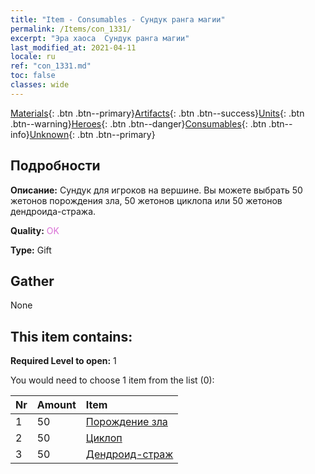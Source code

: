 ```yaml
---
title: "Item - Consumables - Сундук ранга магии"
permalink: /Items/con_1331/
excerpt: "Эра хаоса  Сундук ранга магии"
last_modified_at: 2021-04-11
locale: ru
ref: "con_1331.md"
toc: false
classes: wide
---
```

 [Materials](/ru/Items/){: .btn .btn--primary}[Artifacts](/ru/Items/Artifacts/){: .btn .btn--success}[Units](/ru/Items/Units/){: .btn .btn--warning}[Heroes](/ru/Items/Heroes/){: .btn .btn--danger}[Consumables](/ru/Items/Consumables/){: .btn .btn--info}[Unknown](/ru/Items/Unknown/){: .btn .btn--primary}

## Подробности
 **Описание:** Сундук для игроков на вершине. Вы можете выбрать 50 жетонов порождения зла, 50 жетонов циклопа или 50 жетонов дендроида-стража.

 **Quality:** <span style="color: #DA70D6">OK</span>

 **Type:** Gift

## Gather

  None

## This item contains:

 **Required Level to open:** 1

 You would need to choose 1 item from the list (0):

  | Nr | Amount |     Item    |
  |:---|:-------|:------------|
  | 1 | 50 | [Порождение зла](/ru/Items/unt_230/) | 
  | 2 | 50 | [Циклоп](/ru/Items/unt_222/) | 
  | 3 | 50 | [Дендроид-страж](/ru/Items/unt_203/) | 
